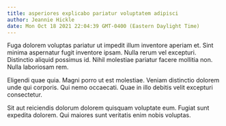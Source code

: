 ```yaml
---
title: asperiores explicabo pariatur voluptatem adipisci
author: Jeannie Hickle
date: Mon Oct 18 2021 22:04:39 GMT-0400 (Eastern Daylight Time)
---
```

Fuga dolorem voluptas pariatur ut impedit illum inventore aperiam et. Sint minima aspernatur fugit inventore ipsam. Nulla rerum vel excepturi. Distinctio aliquid possimus id. Nihil molestiae pariatur facere mollitia non. Nulla laboriosam rem.

 Eligendi quae quia. Magni porro ut est molestiae. Veniam distinctio dolorem unde qui corporis. Qui nemo occaecati. Quae in illo debitis velit excepturi consectetur.

 Sit aut reiciendis dolorum dolorem quisquam voluptate eum. Fugiat sunt expedita dolorem. Qui maiores sunt veritatis enim nobis voluptas.